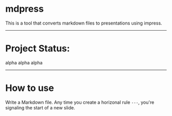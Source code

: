 # mdpress

This is a tool that converts markdown files to presentations using impress.

---

# Project Status:

alpha alpha alpha

---

# How to use

Write a Markdown file. Any time you create a horizonal rule `---`, you're signaling the start of a new slide.


